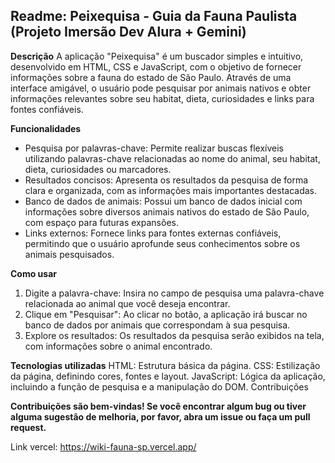 ## Readme: Peixequisa - Guia da Fauna Paulista (Projeto Imersão Dev Alura + Gemini)

**Descrição**
A aplicação "Peixequisa" é um buscador simples e intuitivo, desenvolvido em HTML, CSS e JavaScript, com o objetivo de fornecer informações sobre a fauna do estado de São Paulo. Através de uma interface amigável, o usuário pode pesquisar por animais nativos e obter informações relevantes sobre seu habitat, dieta, curiosidades e links para fontes confiáveis.

**Funcionalidades**
- Pesquisa por palavras-chave: Permite realizar buscas flexíveis utilizando palavras-chave relacionadas ao nome do animal, seu habitat, dieta, curiosidades ou marcadores.
- Resultados concisos: Apresenta os resultados da pesquisa de forma clara e organizada, com as informações mais importantes destacadas.
- Banco de dados de animais: Possui um banco de dados inicial com informações sobre diversos animais nativos do estado de São Paulo, com espaço para futuras expansões.
- Links externos: Fornece links para fontes externas confiáveis, permitindo que o usuário aprofunde seus conhecimentos sobre os animais pesquisados.

**Como usar**
1. Digite a palavra-chave: Insira no campo de pesquisa uma palavra-chave relacionada ao animal que você deseja encontrar.
2. Clique em "Pesquisar": Ao clicar no botão, a aplicação irá buscar no banco de dados por animais que correspondam à sua pesquisa.
3. Explore os resultados: Os resultados da pesquisa serão exibidos na tela, com informações sobre o animal encontrado.

**Tecnologias utilizadas**
HTML: Estrutura básica da página.
CSS: Estilização da página, definindo cores, fontes e layout.
JavaScript: Lógica da aplicação, incluindo a função de pesquisa e a manipulação do DOM.
Contribuições

**Contribuições são bem-vindas! Se você encontrar algum bug ou tiver alguma sugestão de melhoria, por favor, abra um issue ou faça um pull request.**

Link vercel: https://wiki-fauna-sp.vercel.app/
